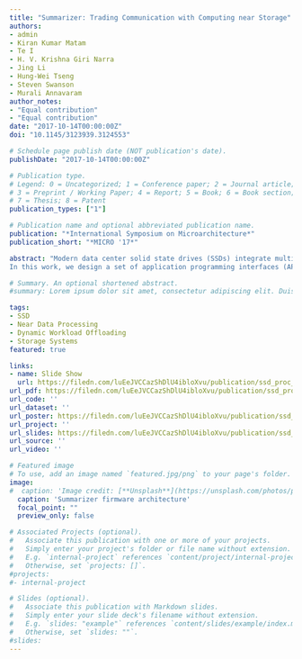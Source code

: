 ```yaml
---
title: "Summarizer: Trading Communication with Computing near Storage"
authors:
- admin
- Kiran Kumar Matam
- Te I
- H. V. Krishna Giri Narra
- Jing Li
- Hung-Wei Tseng
- Steven Swanson
- Murali Annavaram
author_notes:
- "Equal contribution"
- "Equal contribution"
date: "2017-10-14T00:00:00Z"
doi: "10.1145/3123939.3124553"

# Schedule page publish date (NOT publication's date).
publishDate: "2017-10-14T00:00:00Z"

# Publication type.
# Legend: 0 = Uncategorized; 1 = Conference paper; 2 = Journal article;
# 3 = Preprint / Working Paper; 4 = Report; 5 = Book; 6 = Book section;
# 7 = Thesis; 8 = Patent
publication_types: ["1"]

# Publication name and optional abbreviated publication name.
publication: "*International Symposium on Microarchitecture*"
publication_short: "*MICRO '17*"

abstract: "Modern data center solid state drives (SSDs) integrate multiple general-purpose embedded cores to manage flash translation layer, garbage collection, wear-leveling, and etc., to improve the performance and the reliability of SSDs. As the performance of these cores steadily improves there are opportunities to repurpose these cores to perform application driven computations on stored data, with the aim of reducing the communication between the host processor and the SSD. Reducing host-SSD bandwidth demand cuts down the I/O time which is a bottleneck for many applications operating on large data sets. However, the embedded core performance is still significantly lower than the host processor, as generally wimpy embedded cores are used within SSD for cost effective reasons. So there is a trade-off between the computation overhead associated with near SSD processing and the reduction in communication overhead to the host system.
In this work, we design a set of application programming interfaces (APIs) that can be used by the host application to offload a data intensive task to the SSD processor. We describe how these APIs can be implemented by simple modifications to the existing Non-Volatile Memory Express (NVMe) command interface between the host and the SSD processor. We then quantify the computation versus communication tradeoffs for near storage computing using applications from two important domains, namely data analytics and data integration. Using a fully functional SSD evaluation platform we perform design space exploration of our proposed approach by varying the bandwidth and computation capabilities of the SSD processor. We evaluate static and dynamic approaches for dividing the work between the host and SSD processor, and show that our design may improve the performance by up to 20% when compared to processing at the host processor only, and 6X when compared to processing at the SSD processor only."

# Summary. An optional shortened abstract.
#summary: Lorem ipsum dolor sit amet, consectetur adipiscing elit. Duis posuere tellus ac #convallis placerat. Proin tincidunt magna sed ex sollicitudin condimentum.

tags:
- SSD
- Near Data Processing
- Dynamic Workload Offloading
- Storage Systems
featured: true

links:
- name: Slide Show
  url: https://filedn.com/luEeJVCCazShDlU4ibloXvu/publication/ssd_proc_micro17/ssd_proc_micro17_slides.ppsx
url_pdf: https://filedn.com/luEeJVCCazShDlU4ibloXvu/publication/ssd_proc_micro17/ssd_proc_micro17.pdf
url_code: ''
url_dataset: ''
url_poster: https://filedn.com/luEeJVCCazShDlU4ibloXvu/publication/ssd_proc_micro17/ssd_proc_micro17_poster.pdf
url_project: ''
url_slides: https://filedn.com/luEeJVCCazShDlU4ibloXvu/publication/ssd_proc_micro17/ssd_proc_micro17_slides.pdf
url_source: ''
url_video: ''

# Featured image
# To use, add an image named `featured.jpg/png` to your page's folder. 
image:
#  caption: 'Image credit: [**Unsplash**](https://unsplash.com/photos/pLCdAaMFLTE)'
  caption: 'Summarizer firmware architecture'
  focal_point: ""
  preview_only: false

# Associated Projects (optional).
#   Associate this publication with one or more of your projects.
#   Simply enter your project's folder or file name without extension.
#   E.g. `internal-project` references `content/project/internal-project/index.md`.
#   Otherwise, set `projects: []`.
#projects:
#- internal-project

# Slides (optional).
#   Associate this publication with Markdown slides.
#   Simply enter your slide deck's filename without extension.
#   E.g. `slides: "example"` references `content/slides/example/index.md`.
#   Otherwise, set `slides: ""`.
#slides:
---
```

